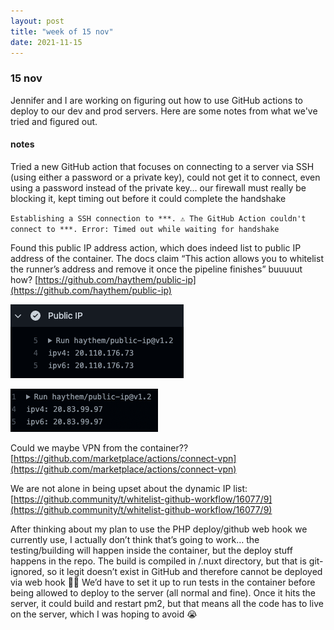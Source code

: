 ```yaml
---
layout: post
title: "week of 15 nov"
date: 2021-11-15
---
```


### 15 nov

Jennifer and I are working on figuring out how to use GitHub actions to deploy to our dev and prod servers. Here are some notes from what we've tried and figured out.

#### notes

Tried a new GitHub action that focuses on connecting to a server via SSH (using either a password or a private key), could not get it to connect, even using a password instead of the private key… our firewall must really be blocking it, kept timing out before it could complete the handshake

`Establishing a SSH connection to ***.
⚠️ The GitHub Action couldn't connect to ***. Error: Timed out while waiting for handshake`

Found this public IP address action, which does indeed list to public IP address of the container. The docs claim “This action allows you to whitelist the runner’s address and remove it once the pipeline finishes” buuuuut how? [https://github.com/haythem/public-ip](https://github.com/haythem/public-ip) 

![screenshot of IP info](https://raw.githubusercontent.com/carylwyatt/carylwyatt.github.io/main/img/nov2021_Public-IP.png)

![screenshot of run script](https://raw.githubusercontent.com/carylwyatt/carylwyatt.github.io/main/img/nov2021_run-Public-IP.png)

Could we maybe VPN from the container?? [https://github.com/marketplace/actions/connect-vpn](https://github.com/marketplace/actions/connect-vpn)

We are not alone in being upset about the dynamic IP list: [https://github.community/t/whitelist-github-workflow/16077/9](https://github.community/t/whitelist-github-workflow/16077/9)

After thinking about my plan to use the PHP deploy/github web hook we currently use, I actually don’t think that’s going to work… the testing/building will happen inside the container, but the deploy stuff happens in the repo. The build is compiled in /.nuxt directory, but that is git-ignored, so it legit doesn’t exist in GitHub and therefore cannot be deployed via web hook :woman_facepalming: We’d have to set it up to run tests in the container before being allowed to deploy to the server (all normal and fine). Once it hits the server, it could build and restart pm2, but that means all the code has to live on the server, which I was hoping to avoid :sob:
